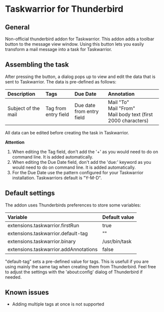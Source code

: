 # Taskwarrior for Thunderbird

## General

Non-official thunderbird addon for Taskwarrior. This addon adds a toolbar button to the message view window. Using this button lets you easily transform a mail message into a task for Taskwarrior.

## Assembling the task

After pressing the button, a dialog pops up to view and edit the data that is sent to Taskwarrior. The data is pre-defined as follows:

|Description|Tags|Due Date|Annotation|
|:---|:---|:---|:---|
| Subject of the mail | Tag from entry field | Due date from entry field | Mail "To" <br/>Mail "From"<br/>Mail body text (first 2000 characters) |

All data can be edited before creating the task in Taskwarrior. 

**Attention**
1. When editing the Tag field, don't add the '+' as you would need to do on command line. It is added automatically.
1. When editing the Due Date field, don't add the 'due:' keyword as you would need to do on command line. It is added automatically.
1. For the Due Date use the pattern configured for your Taskwarrior installation. Taskwarriors default is "Y-M-D".

## Default settings

The addon uses Thunderbirds preferences to store some variables:

|Variable|Default value|
|:---|:---|
|extensions.taskwarrior.firstRun|true|
|extensions.taskwarrior.default-tag|""|
|extensions.taskwarrior.binary|/usr/bin/task|
|extensions.taskwarrior.addAnnotations|false|

"default-tag" sets a pre-defined value for tags. This is usefull if you are using mainly the same tag when creating them from Thunderbird. Feel free to adjust the settings with the 'about:config' dialog of Thunderbird if needed.

## Known issues

* Adding multiple tags at once is not supported
